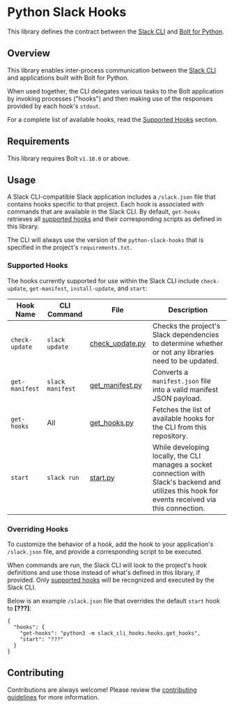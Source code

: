 # Python Slack Hooks

This library defines the contract between the
[Slack CLI](https://github.com/slackapi/slack-cli) and
[Bolt for Python](https://slack.dev/bolt-python/).

## Overview
This library enables inter-process communication between the [Slack CLI](https://github.com/slackapi/slack-cli) and applications built with Bolt for Python. 

When used together, the CLI delegates various tasks to the Bolt application by invoking processes ("hooks") and then making use of the responses provided by each hook's `stdout`. 

For a complete list of available hooks, read the [Supported Hooks](#supported-hooks) section.

## Requirements
This library requires Bolt `v1.18.0` or above.

## Usage
A Slack CLI-compatible Slack application includes a `/slack.json` file that contains hooks specific to that project. Each hook is associated with commands that are available in the Slack CLI. By default, `get-hooks` retrieves all [supported hooks](#supported-hooks) and their corresponding scripts as defined in this library.

The CLI will always use the version of the `python-slack-hooks` that is specified in the project's `requirements.txt`.

### Supported Hooks

The hooks currently supported for use within the Slack CLI include `check-update`,
`get-manifest`, `install-update`, and `start`:

| Hook Name  | CLI Command  | File  |  Description  |
| --- | --- | --- | --- |
| `check-update` | `slack update` | [check_update.py](./slack_cli_hooks/hooks/check_update.py) | Checks the project's Slack dependencies to determine whether or not any libraries need to be updated. |
| `get-manifest` | `slack manifest` | [get_manifest.py](./slack_cli_hooks/hooks/get_manifest.py) | Converts a `manifest.json` file into a valid manifest JSON payload. |
| `get-hooks` | All | [get_hooks.py](./slack_cli_hooks/hooks/get_hooks.py) | Fetches the list of available hooks for the CLI from this repository. |
| `start` | `slack run` | [start.py](./slack_cli_hooks/hooks/start.py) | While developing locally, the CLI manages a socket connection with Slack's backend and utilizes this hook for events received via this connection. |


### Overriding Hooks
To customize the behavior of a hook, add the hook to your application's `/slack.json` file, and provide a corresponding script to be executed. 

When commands are run, the Slack CLI will look to the project's hook definitions and use those instead of what's defined in this library, if provided. Only [supported hooks](#supported-hooks) will be recognized and executed by the Slack CLI.

Below is an example `/slack.json` file that overrides the default `start` hook to **[???]**:

```
{
  "hooks": {
    "get-hooks": "python3 -m slack_cli_hooks.hooks.get_hooks",
    "start": "???"
  }
}
```

## Contributing

Contributions are always welcome! Please review the
[contributing guidelines](https://github.com/slackapi/python-slack-hooks/blob/main/.github/CONTRIBUTING.md)
for more information.